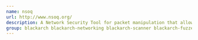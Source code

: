 ```yaml
---
name: nsoq
url: http://www.nsoq.org/
description: A Network Security Tool for packet manipulation that allows a large number of options.
group: blackarch blackarch-networking blackarch-scanner blackarch-fuzzer
---
```

